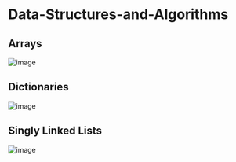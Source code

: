 # Data-Structures-and-Algorithms

## Arrays
![image](https://github.com/srsapireddy/Data-Structures-and-Algorithms/assets/32967087/450042f5-3cd2-4870-bb91-94118053579c)
## Dictionaries
![image](https://github.com/srsapireddy/Data-Structures-and-Algorithms/assets/32967087/a6ab8c5a-82d7-45c6-8801-e00e9fa4ec04)
## Singly Linked Lists
![image](https://github.com/srsapireddy/Data-Structures-and-Algorithms/assets/32967087/87e9c9b4-6c7a-402d-b02e-d28e59b1bad4)



